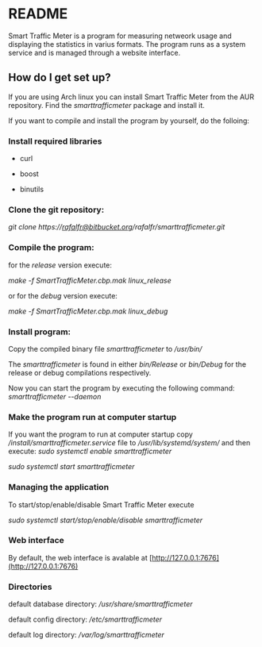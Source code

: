 # README #

Smart Traffic Meter is a program for measuring netweork usage and displaying the statistics in varius formats. The program runs as a system service and is managed through a website interface.

## How do I get set up?

If you are using Arch linux you can install Smart Traffic Meter from the AUR repository. Find the *smarttrafficmeter* package and install it.

If you want to compile and install the program by yourself, do the folloing:

### Install required libraries
* curl
+ boost
- binutils

### Clone the git repository:
*git clone https://rafalfr@bitbucket.org/rafalfr/smarttrafficmeter.git*

### Compile the program:

for the *release* version execute:

*make -f SmartTrafficMeter.cbp.mak linux_release*

or for the *debug* version execute:

*make -f SmartTrafficMeter.cbp.mak linux_debug*

### Install program:

Copy the compiled binary file *smarttrafficmeter* to */usr/bin/*

The *smarttrafficmeter* is found in either *bin/Release* or *bin/Debug* for the release or debug compilations respectively.

Now you can start the program by executing the following command:
*smarttrafficmeter --daemon*

### Make the program run at computer startup

If you want the program to run at computer startup copy
*/install/smarttrafficmeter.service* file to */usr/lib/systemd/system/*
and then execute:
*sudo systemctl enable smarttrafficmeter*

*sudo systemctl start smarttrafficmeter*

### Managing the application
To start/stop/enable/disable Smart Traffic Meter execute

*sudo systemctl start/stop/enable/disable smarttrafficmeter*

### Web interface
By default, the web interface is avalable at [http://127.0.0.1:7676](http://127.0.0.1:7676)

### Directories
default database directory: */usr/share/smarttrafficmeter*

default config directory: */etc/smarttrafficmeter*

default log directory: */var/log/smarttrafficmeter*
